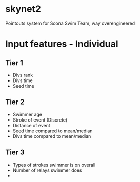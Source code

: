 # skynet2
Pointouts system for Scona Swim Team, way overengineered

# Input features - Individual
## Tier 1
- Divs rank
- Divs time
- Seed time

## Tier 2
- Swimmer age
- Stroke of event (Discrete)
- Distance of event
- Seed time compared to mean/median
- Divs time compared to mean/median

## Tier 3
- Types of strokes swimmer is on overall
- Number of relays swimmer does
- 